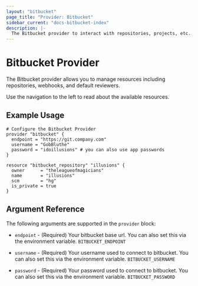```yaml
---
layout: "bitbucket"
page_title: "Provider: Bitbucket"
sidebar_current: "docs-bitbucket-index"
description: |-
  The Bitbucket provider to interact with repositories, projects, etc..
---
```


# Bitbucket Provider

The Bitbucket provider allows you to manage resources including repositories,
webhooks, and default reviewers.

Use the navigation to the left to read about the available resources.

## Example Usage

```hcl
# Configure the Bitbucket Provider
provider "bitbucket" {
  endpoint = "https://git.company.com"
  username = "GobBluthe"
  password = "idoillusions" # you can also use app passwords
}

resource "bitbucket_repository" "illusions" {
  owner      = "theleagueofmagicians"
  name       = "illusions"
  scm        = "hg"
  is_private = true
}
```

## Argument Reference

The following arguments are supported in the `provider` block:

* `endpoint` - (Required) Your bitbucket base url. You can
  also set this via the environment variable. `BITBUCKET_ENDPOINT`

* `username` - (Required) Your username used to connect to bitbucket. You can
  also set this via the environment variable. `BITBUCKET_USERNAME`

* `password` - (Required) Your password used to connect to bitbucket. You can
  also set this via the environment variable. `BITBUCKET_PASSWORD`
